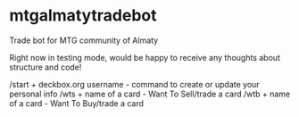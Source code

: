 # mtgalmatytradebot
Trade bot for MTG community of Almaty

Right now in testing mode, would be happy to receive any thoughts about structure and code!

/start + deckbox.org username - command to create or update your personal info
/wts + name of a card - Want To Sell/trade a card
/wtb + name of a card - Want To Buy/trade a card
